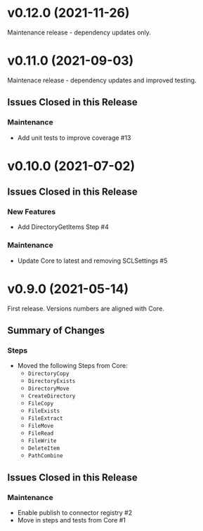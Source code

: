 # v0.12.0 (2021-11-26)

Maintenance release - dependency updates only.

# v0.11.0 (2021-09-03)

Maintenace release - dependency updates and improved testing.

## Issues Closed in this Release

### Maintenance

- Add unit tests to improve coverage #13

# v0.10.0 (2021-07-02)

## Issues Closed in this Release

### New Features

- Add DirectoryGetItems Step #4

### Maintenance

- Update Core to latest and removing SCLSettings #5

# v0.9.0 (2021-05-14)

First release. Versions numbers are aligned with Core.

## Summary of Changes

### Steps

- Moved the following Steps from Core:
  - `DirectoryCopy`
  - `DirectoryExists`
  - `DirectoryMove`
  - `CreateDirectory`
  - `FileCopy`
  - `FileExists`
  - `FileExtract`
  - `FileMove`
  - `FileRead`
  - `FileWrite`
  - `DeleteItem`
  - `PathCombine`

## Issues Closed in this Release

### Maintenance

- Enable publish to connector registry #2
- Move in steps and tests from Core #1

